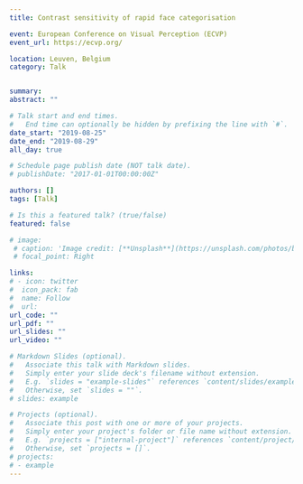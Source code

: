 ```yaml
---
title: Contrast sensitivity of rapid face categorisation 

event: European Conference on Visual Perception (ECVP)
event_url: https://ecvp.org/

location: Leuven, Belgium
category: Talk


summary: 
abstract: ""

# Talk start and end times.
#   End time can optionally be hidden by prefixing the line with `#`.
date_start: "2019-08-25"
date_end: "2019-08-29"
all_day: true

# Schedule page publish date (NOT talk date).
# publishDate: "2017-01-01T00:00:00Z"

authors: []
tags: [Talk]

# Is this a featured talk? (true/false)
featured: false

# image:
 # caption: 'Image credit: [**Unsplash**](https://unsplash.com/photos/bzdhc5b3Bxs)'
 # focal_point: Right

links:
# - icon: twitter
#  icon_pack: fab
#  name: Follow
#  url: 
url_code: ""
url_pdf: ""
url_slides: ""
url_video: ""

# Markdown Slides (optional).
#   Associate this talk with Markdown slides.
#   Simply enter your slide deck's filename without extension.
#   E.g. `slides = "example-slides"` references `content/slides/example-slides.md`.
#   Otherwise, set `slides = ""`.
# slides: example

# Projects (optional).
#   Associate this post with one or more of your projects.
#   Simply enter your project's folder or file name without extension.
#   E.g. `projects = ["internal-project"]` references `content/project/deep-learning/index.md`.
#   Otherwise, set `projects = []`.
# projects:
# - example
---
```

